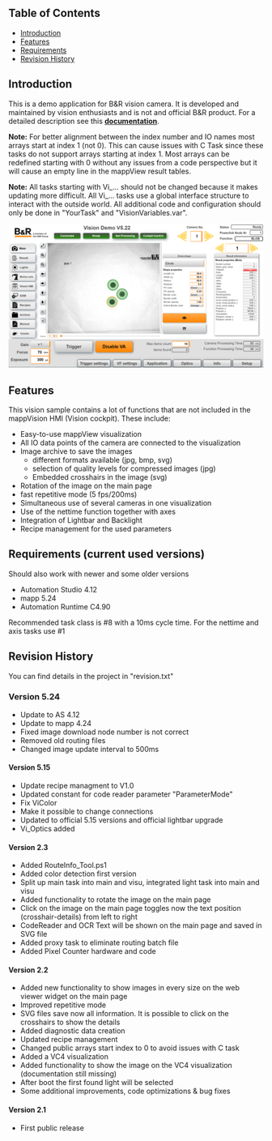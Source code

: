 ## Table of Contents
* [Introduction](#Introduction)
* [Features](#Features)
* [Requirements](#Requirements)
* [Revision History](#Revision-History)

<a name="Introduction"></a>
## Introduction
This is a demo application for B&R vision camera. It is developed and maintained by vision enthusiasts and is not and official B&R product. For a detailed description see this [**documentation**](Logical/Documentation/Vision%20Demo%20Application.pdf). 

**Note:** For better alignment between the index number and IO names most arrays start at index 1 (not 0). This can cause issues with C Task since these tasks do not support arrays starting at index 1. Most arrays can be redefined starting with 0 without any issues from a code perspective but it will cause an empty line in the mappView result tables.

**Note:** All tasks starting with Vi_... should not be changed because it makes updating more difficult. All Vi_... tasks use a global interface structure to interact with the outside world. All additional code and configuration should only be done in "YourTask" and "VisionVariables.var". 

![](Logical/Documentation/screenshot.png)

<a name="Features"></a>
## Features
This vision sample contains a lot of functions that are not included in the mappVision HMI (Vision cockpit). These include:
- Easy-to-use mappView visualization
- All IO data points of the camera are connected to the visualization
- Image archive to save the images
    - different formats available (jpg, bmp, svg)
    - selection of quality levels for compressed images (jpg)
    - Embedded crosshairs in the image (svg)
- Rotation of the image on the main page
- fast repetitive mode (5 fps/200ms)
- Simultaneous use of several cameras in one visualization
- Use of the nettime function together with axes
- Integration of Lightbar and Backlight
- Recipe management for the used parameters

<a name="Requirements"></a>
## Requirements (current used versions)
Should also work with newer and some older versions
* Automation Studio 4.12
* mapp 5.24
* Automation Runtime C4.90

Recommended task class is #8 with a 10ms cycle time. For the nettime and axis tasks use #1

<a name="Revision-History"></a>
## Revision History
You can find details in the project in "revision.txt"

### Version 5.24
- Update to AS 4.12
- Update to mapp 4.24
- Fixed image download node number is not correct
- Removed old routing files
- Changed image update interval to 500ms

#### Version 5.15
- Update recipe managment to V1.0
- Updated constant for code reader parameter "ParameterMode"
- Fix ViColor
- Make it possible to change connections
- Updated to official 5.15 versions and official lightbar upgrade
- Vi_Optics added

#### Version 2.3
 - Added RouteInfo_Tool.ps1
 - Added color detection first version
 - Split up main task into main and visu, integrated light task into main and visu
 - Added functionality to rotate the image on the main page
 - Click on the image on the main page toggles now the text position (crosshair-details) from left to right
 - CodeReader and OCR Text will be shown on the main page and saved in SVG file
 - Added proxy task to eliminate routing batch file
 - Added Pixel Counter hardware and code
 
#### Version 2.2
- Added new functionality to show images in every size on the web viewer widget on the main page
- Improved repetitive mode
- SVG files save now all information. It is possible to click on the crosshairs to show the details
- Added diagnostic data creation
- Updated recipe management
- Changed public arrays start index to 0 to avoid issues with C task
- Added a VC4 visualization
- Added functionality to show the image on the VC4 visualization (documentation still missing)
- After boot the first found light will be selected
- Some additional improvements, code optimizations & bug fixes

#### Version 2.1
- First public release
